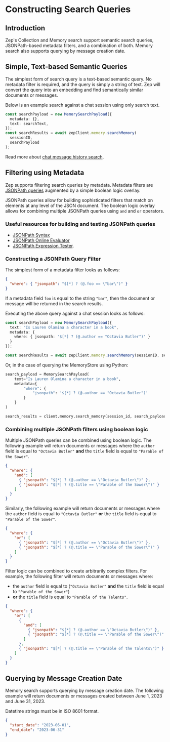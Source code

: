 # Constructing Search Queries

## Introduction

Zep's Collection and Memory search support semantic search queries, JSONPath-based metadata filters, and a combination of both. Memory search also supports querying by message creation date.

## Simple, Text-based Semantic Queries

The simplest form of search query is a text-based semantic query. No metadata filter is required, and the query is simply a string of text. Zep will convert the query into an embedding and find semantically similar documents or messages.

Below is an example search against a chat session using only search text.

```typescript
const searchPayload = new MemorySearchPayload({
  metadata: {},
  text: searchText,
});
const searchResults = await zepClient.memory.searchMemory(
  sessionID,
  searchPayload
);
```

Read more about [chat message history search](chat_history/search.md).

## Filtering using Metadata

Zep supports filtering search queries by metadata. Metadata filters are [JSONPath queries](https://www.ietf.org/archive/id/draft-goessner-dispatch-jsonpath-00.html) augmented by a simple boolean logic overlay.

JSONPath queries allow for building sophisticated filters that match on elements at any level of the JSON document. The boolean logic overlay allows for combining multiple JSONPath queries using `and` and `or` operators.

### Useful resources for building and testing JSONPath queries 
- [JSONPath Syntax](https://goessner.net/articles/JsonPath/)
- [JSONPath Online Evaluator](https://jsonpath.com/)
- [JSONPath Expression Tester](https://jsonpath.curiousconcept.com/#).

### Constructing a JSONPath Query Filter

The simplest form of a metadata filter looks as follows:

```json
{
  "where": { "jsonpath": "$[*] ? (@.foo == \"bar\")" }
}
```

If a metadata field `foo` is equal to the string `"bar"`, then the document or message will be returned in the search results.

Executing the above query against a chat session looks as follows:

```typescript
const searchPayload = new MemorySearchPayload({
  text: "Is Lauren Olamina a character in a book",
  metadata: {
    where: { jsonpath: '$[*] ? (@.author == "Octavia Butler")' }
  }
});

const searchResults = await zepClient.memory.searchMemory(sessionID, searchPayload);
```

Or, in the case of querying the MemoryStore using Python:

```python
search_payload = MemorySearchPayload(
    text="Is Lauren Olamina a character in a book",
    metadata={
        "where": {
            "jsonpath": '$[*] ? (@.author == "Octavia Butler")'
        }
    }
)

search_results = client.memory.search_memory(session_id, search_payload)
```

### Combining multiple JSONPath filters using boolean logic

Multiple JSONPath queries can be combined using boolean logic. The following example will return documents or messages where the `author` field is equal to `"Octavia Butler"` **and** the `title` field is equal to `"Parable of the Sower"`.

```json
{
  "where": {
    "and": [
      { "jsonpath": "$[*] ? (@.author == \"Octavia Butler\")" },
      { "jsonpath": "$[*] ? (@.title == \"Parable of the Sower\")" }
    ]
  }
}
```

Similarly, the following example will return documents or messages where the `author` field is equal to `"Octavia Butler"` **or** the `title` field is equal to `"Parable of the Sower"`.

```json
{
  "where": {
    "or": [
      { "jsonpath": "$[*] ? (@.author == \"Octavia Butler\")" },
      { "jsonpath": "$[*] ? (@.title == \"Parable of the Sower\")" }
    ]
  }
}
```

Filter logic can be combined to create arbitrarily complex filters. For example, the following filter will return documents or messages where:

- the `author` field is equal to (`"Octavia Butler"` **and** the `title` field is equal to `"Parable of the Sower"`) 
- **or** the `title` field is equal to `"Parable of the Talents"`.

```json
{
  "where": {
    "or": [
      {
        "and": [
          { "jsonpath": "$[*] ? (@.author == \"Octavia Butler\")" },
          { "jsonpath": "$[*] ? (@.title == \"Parable of the Sower\")" }
        ]
      },
      { "jsonpath": "$[*] ? (@.title == \"Parable of the Talents\")" }
    ]
  }
}
```

## Querying by Message Creation Date

Memory search supports querying by message creation date. The following example will return documents or messages created between June 1, 2023 and June 31, 2023. 

Datetime strings must be in ISO 8601 format.

```json
{
  "start_date": "2023-06-01",
  "end_date": "2023-06-31"
}
```